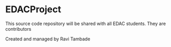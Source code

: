 # EDACProject
This source code repository will be shared with all EDAC students. They are contributors

Created and managed by Ravi Tambade

